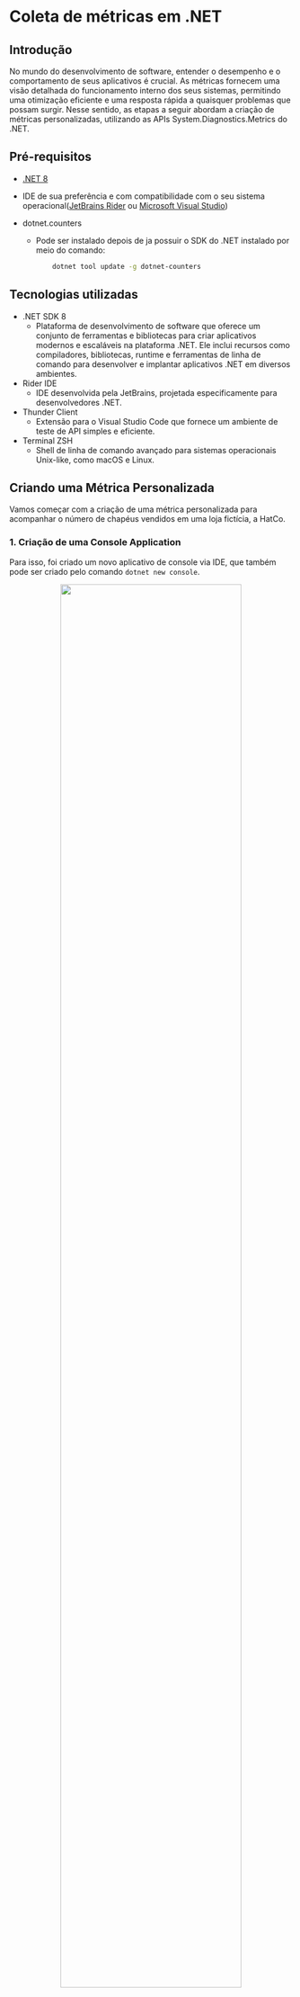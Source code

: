 # Coleta de métricas em .NET
## Introdução
No mundo do desenvolvimento de software, entender o desempenho e o comportamento de seus aplicativos é crucial. As métricas fornecem uma visão detalhada do funcionamento interno dos seus sistemas, permitindo uma otimização eficiente e uma resposta rápida a quaisquer problemas que possam surgir. Nesse sentido, as etapas a seguir abordam a criação de métricas personalizadas, utilizando as APIs System.Diagnostics.Metrics do .NET.

## Pré-requisitos
- <a href="https://dotnet.microsoft.com/pt-br/download/dotnet/8.0">.NET 8</a>

- IDE de sua preferência e com compatibilidade com o seu sistema operacional(<a href="https://www.jetbrains.com/pt-br/rider/">JetBrains Rider</a> ou <a href="https://visualstudio.microsoft.com/pt-br/downloads/">Microsoft Visual Studio</a>)
- dotnet.counters
    - Pode ser instalado depois de ja possuir o SDK do .NET instalado por meio do comando:
        ```bash
            dotnet tool update -g dotnet-counters
        ```

## Tecnologias utilizadas
- .NET SDK 8
    - Plataforma de desenvolvimento de software que oferece um conjunto de ferramentas e bibliotecas para criar aplicativos modernos e escaláveis na plataforma .NET. Ele inclui recursos como compiladores, bibliotecas, runtime e ferramentas de linha de comando para desenvolver e implantar aplicativos .NET em diversos ambientes.
- Rider IDE
    - IDE desenvolvida pela JetBrains, projetada especificamente para desenvolvedores .NET.
- Thunder Client
    - Extensão para o Visual Studio Code que fornece um ambiente de teste de API simples e eficiente.
- Terminal ZSH
    - Shell de linha de comando avançado para sistemas operacionais Unix-like, como macOS e Linux.

## Criando uma Métrica Personalizada
Vamos começar com a criação de uma métrica personalizada para acompanhar o número de chapéus vendidos em uma loja fictícia, a HatCo.

### 1. Criação de uma Console Application
Para isso, foi criado um novo aplicativo de console via IDE, que também pode ser criado pelo comando `dotnet new console`.

<p align="center">
    <img src="/assets/1.png" width="80%">
</p>

A saída foi a seguinte, com o template de Console Application vazio:

<p align="center">
    <img src="/assets/2.png" width="80%">
</p>

### 2. Configuração do projeto
Depois disso, a etapa que foi seguida foi a de adicionar a referência necessária ao pacote NuGet System.Diagnostics.DiagnosticSource à aplicação por meio do gerenciador de pacotes NuGet na IDE, que também pode ser adicionado por meio do comando `dotnet add package System.Diagnostics.DiagnosticSource`.

<p align="center">
    <img src="/assets/3.png" width="80%">
</p>

### 3. Implementação do código
Em seguida, o código a seguir foi implementado à classe Program:

```c#
using System;
using System.Diagnostics.Metrics;
using System.Threading;

class Program
{
    static Meter s_meter = new Meter("HatCo.Store");
    static Counter<int> s_hatsSold = s_meter.CreateCounter<int>("hatco.store.hats_sold");

    static void Main(string[] args)
    {
        Console.WriteLine("Press any key to exit");
        while(!Console.KeyAvailable)
        {
            Thread.Sleep(1000);
            s_hatsSold.Add(4);
        }
    }
}
```

Na IDE, o resultado ficou assim:
<p align="center">
    <img src="/assets/4.png" width="80%">
</p>

O código implementado cria uma métrica para acompanhar o número de chapéus vendidos na loja HatCo e a cada 1 segundo adiciona 4 chapéus vendidos pela loja.

### 4. Execução do aplicativo e acompanhamento das métricas
Depois disso, a aplicação foi executada com o comando `dotnet run` e em outro terminal o comando `dotnet-counters monitor -n Metrics --counters HatCo.Store` foi executado para acompanhar as métricas de vendas de chapéu da loja HatCo.Store.

<p align="center">
    <img src="/assets/6.png" width="80%">
</p>

A conclusão que foi observada é que em dois segundos rodando a aplicação e acompanhando o medidor, 8 chapéus foram vendidos, indicando um comportamento de sucesso em relação ao código implementado.

## Obtendo um Medidor por meio da injeção de dependência
A injeção de dependência (DI) é uma prática fundamental no desenvolvimento de aplicativos modernos, especialmente em frameworks como ASP.NET Core. Nesta etapa, exploraremos como obter um medidor usando a injeção de dependência, uma abordagem mais flexível e recomendada em ambientes que utilizam DI, como o ASP.NET Core.

### 1. Criação de uma Web Application
Para isso, foi criado um novo aplicativo web via IDE, que também pode ser criado pelo comando `dotnet new console`.

<p align="center">
    <img src="/assets/1.png" width="80%">
</p>

A saída foi a seguinte, com o template de Console Application vazio:

<p align="center">
    <img src="/assets/2.png" width="80%">
</p>

### 2. Configuração do projeto
Depois disso, a etapa que foi seguida foi a de adicionar a referência necessária ao pacote NuGet System.Diagnostics.DiagnosticSource à aplicação por meio do gerenciador de pacotes NuGet na IDE, que também pode ser adicionado por meio do comando `dotnet add package System.Diagnostics.DiagnosticSource`. Exatamente da mesma forma que na seção "Criando uma Métrica Personalizada".

### 3. Implementação do código
#### **3.1. Definindo o Tipo para Armazenar os Instrumentos:**

Nesta etapa, foi criada uma classe no projeto chamada HatCoMetrics, que representa as métricas da loja HatCo. Esta classe recebe o IMeterFactory no construtor para criar o medidor de forma dinâmica e possui o método HatsSold, que recebe um parâmetro da quantidade vendida e adiciona ao contador das métricas. O seguinte código foi implementado:

```c#
public class HatCoMetrics
{
    private readonly Counter<int> _hatsSold;

    public HatCoMetrics(IMeterFactory meterFactory)
    {
        var meter = meterFactory.Create("HatCo.Store");
        _hatsSold = meter.CreateCounter<int>("hatco.store.hats_sold");
    }

    public void HatsSold(int quantity)
    {
        _hatsSold.Add(quantity);
    }
}
```

Na IDE, o resultado ficou assim:
<p align="center">
    <img src="/assets/pt2.7.png" width="80%">
</p>


#### **3.2. Definindo o Tipo para Armazenar os Instrumentos:**

Nesta etapa, foi criada uma pasta na raiz da aplicação, nomeada por Models, dentro dela, uma classe SaleModel foi criada com a finalidade de representar o tipo que será armazenado na instrumentação da métrica, que no caso, carrega a quantidade de chapéus vendida. O código implementado foi o seguinte:

```c#
public class SaleModel
{
    public int QuantitySold { get; set; }

}
```

Na IDE, o resultado ficou assim:
<p align="center">
    <img src="/assets/pt2.8.png" width="80%">
</p>


#### **3.3. Registrando o Tipo com Container de DI e utilizando o tipo registrado em um Endpoint:**

Por fim, a classe HatCoMetrics foi registrada com o container de injeção de dependência. Isso permite que o ASP.NET Core gerencie a criação e o ciclo de vida dessa classe conforme necessário. Com isso feito, é possível utilizar a classe HatCoMetrics nos controladores, APIs ou outros tipos que foram criados pelo DI. Na implementação, ao completar uma venda, o método HatsSold é chamado para registrar o número de chapéus vendidos. O código implementado foi o seguinte:

```c#
using System.Diagnostics.Metrics;
using Microsoft.AspNetCore.Mvc;
using WebApplication1;
using WebApplication1.Models;

var builder = WebApplication.CreateBuilder(args);

builder.Services.AddEndpointsApiExplorer();
builder.Services.AddSwaggerGen();

# Registrando o tipo com container de DI
builder.Services.AddSingleton<HatCoMetrics>();

var app = builder.Build();

if (app.Environment.IsDevelopment())
{
    app.UseSwagger();
    app.UseSwaggerUI();
}

# Utilizando o tipo registrado em um controller
app.MapPost("/complete-sale", ([FromBody] SaleModel model, HatCoMetrics metrics) =>
{
    metrics.HatsSold(model.QuantitySold);
    })
    .WithName("CreateCompleteSale")
    .WithOpenApi();

app.Run();
```

O resultado na IDE ficou assim:

<p align="center">
    <img src="/assets/pt2.5.png" width="80%">
</p>

### 4. Execução do aplicativo e acompanhamento das métricas
Depois disso, a aplicação foi executada com o comando `dotnet run` e em outro terminal o comando `dotnet-counters monitor -n WebApplication1 --counters HatCo.Store` foi executado para acompanhar as métricas de vendas de chapéu da loja HatCo.Store.

<p align="center">
    <img src="/assets/pt2.6.png" width="80%">
</p>

Para testar o funcionamento, o endopoint foi executado passando como parâmetro 3 chapéus vendidos por meio do Thunder Client, que é uma aplicação que permite testar APIs web. O resultado foi o seguinte:

<p align="center">
    <img src="/assets/pt2.1.png" width="80%">
</p>
<p align="center">
    <img src="/assets/pt2.2.png" width="80%">
</p>

Outro teste foi feito eceutando o endpoint com o parâmetro de 50 chapéus vendidos, e o resultado foi o seguinte:

<p align="center">
    <img src="/assets/pt2.3.png" width="80%">
</p>
<p align="center">
    <img src="/assets/pt2.4.png" width="80%">
</p>

## Conclusão:

Ao adotar métricas importantes, é possível obter uma compreensão mais profunda do desempenho e do comportamento dos aplicativos, resultando em melhores decisões e otimizações. A obtenção de medidores por meio da injeção de dependência destaca-se como uma abordagem flexível e eficiente, especialmente em ambientes como o ASP.NET Core. Ao integrar práticas recomendadas de injeção de dependência e métricas, os desenvolvedores podem garantir a criação e o gerenciamento adequados dos medidores, promovendo a manutenção e a escalabilidade dos aplicativos. Concluindo, a contínua exploração das possibilidades oferecidas por essas APIs é fundamental para aprimorar ainda mais os aplicativos e proporcionar uma experiência excepcional aos usuários.

## Conceitos aprendidos
### Dependency Injection(Injeção de dependência)

A prática de Injeção de Dependência (DI), que é fundamental para a construção de aplicativos robustos e escaláveis no ecossistema .NET. Utilizando DI, é possível obter instâncias de objetos de forma flexível, facilitando a gestão das dependências e promovendo a modularidade e testabilidade do código.

### Dotnet counters

Ferramenta poderosa para análise ad hoc de métricas em aplicativos .NET. Com o dotnet-counters, é possível monitorar e analisar diversas métricas em tempo real, fornecendo insights valiosos sobre o desempenho e comportamento dos nossos aplicativos.

### Instrumentação de métricas

É nítida importância da instrumentação de métricas em aplicativos para acompanhar e entender o desempenho e comportamento dos sistemas. Utilizando as APIs System.Diagnostics.Metrics, é possível criar métricas personalizadas, permitindo uma análise detalhada do funcionamento interno dos nossos aplicativos e possibilitando uma melhor tomada de decisão e otimização.
